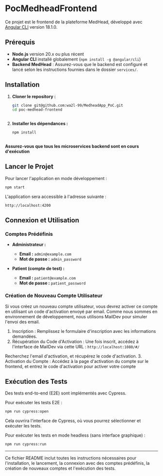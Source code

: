 # PocMedheadFrontend

Ce projet est le frontend de la plateforme MedHead, développé avec [Angular CLI](https://github.com/angular/angular-cli) version 18.1.0.


## Prérequis

- **Node.js** version 20.x ou plus récent
- **Angular CLI** installé globalement (`npm install -g @angular/cli`)
- **Backend MedHead** : Assurez-vous que le backend est configuré et lancé selon les instructions fournies dans le dossier `services/`.

## Installation

  1. **Cloner le repository :**
  
     ```bash
     git clone git@github.com:wa2l-99/MedheadApp_PoC.git
     cd poc-medhead-frontend
  
  2. **Installer les dépendances :**
    
     ```bash
     npm install
  
  **Assurez-vous que tous les microservices backend sont en cours d'exécution**


## Lancer le Projet
Pour lancer l'application en mode développement :

  ```bash
  npm start
  ```

L'application sera accessible à l'adresse suivante :

  `http://localhost:4200`


## Connexion et Utilisation

### Comptes Prédéfinis

- **Administrateur :**
  - **Email :** `admin@example.com`
  - **Mot de passe :** `admin_password`

- **Patient (compte de test) :**
  - **Email :** `patient@example.com`
  - **Mot de passe :** `patient_password`
    

### Création de Nouveau Compte Utilisateur

Si vous créez un nouveau compte utilisateur, vous devrez activer ce compte en utilisant un code d'activation envoyé par email. 
Comme nous sommes en environnement de développement, nous utilisons MailDev pour simuler l'envoi des email.

1. Inscription : Remplissez le formulaire d'inscription avec les informations demandées.
2. Récupération du Code d'Activation : Une fois inscrit, accédez à l'interface de MailDev via cette URL :
  `http://localhost:1080/#/`

Recherchez l'email d'activation, et récupérez le code d'activation.
3. Activation du Compte : Accédez à la page d'activation du compte sur le frontend, et entrez le code d'activation pour activer votre compte

## Exécution des Tests

Des tests end-to-end (E2E) sont implémentés avec Cypress.

Pour exécuter les tests E2E : 

  ```bash
  npm run cypress:open
  ```

Cela ouvrira l'interface de Cypress, où vous pourrez sélectionner et exécuter les tests.

Pour exécuter les tests en mode headless (sans interface graphique) :

  ```bash
  npm run cypress:run
  ```


---


Ce fichier README inclut toutes les instructions nécessaires pour l'installation, le lancement, la connexion avec des comptes prédéfinis, la création de nouveaux comptes et l'exécution des tests.








   
